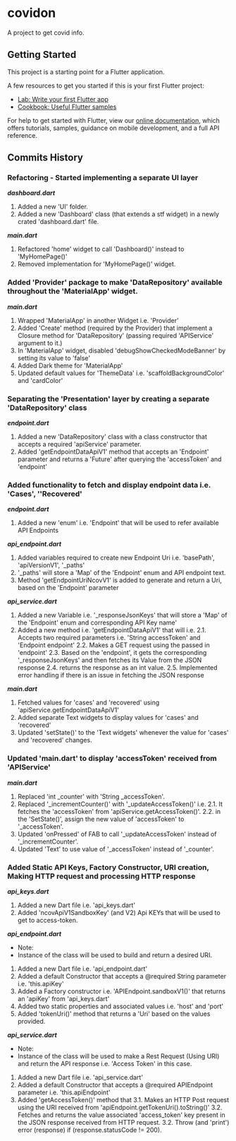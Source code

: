 # covidon

A project to get covid info.

## Getting Started

This project is a starting point for a Flutter application.

A few resources to get you started if this is your first Flutter project:

- [Lab: Write your first Flutter app](https://flutter.dev/docs/get-started/codelab)
- [Cookbook: Useful Flutter samples](https://flutter.dev/docs/cookbook)

For help to get started with Flutter, view our
[online documentation](https://flutter.dev/docs), which offers tutorials,
samples, guidance on mobile development, and a full API reference.


## Commits History

### Refactoring - Started implementing a separate UI layer
***dashboard.dart***
1. Added a new 'UI' folder.
2. Added a new 'Dashboard' class (that extends a stf widget) in a newly crated 'dashboard.dart' file.

***main.dart***
1. Refactored 'home' widget to call 'Dashboard()' instead to 'MyHomePage()'
2. Removed implementation for 'MyHomePage()' widget.


### Added 'Provider' package to make 'DataRepository' available throughout the 'MaterialApp' widget. 
***main.dart***
1. Wrapped 'MaterialApp' in another Widget i.e. 'Provider<DataRepository>'
2. Added 'Create' method (required by the Provider) that implement a Closure method for 'DataRepository' (passing required 'APIService' argument to it.)
3. In 'MaterialApp' widget, disabled 'debugShowCheckedModeBanner' by setting its value to 'false'
4. Added Dark theme for 'MaterialApp'
5. Updated default values for 'ThemeData' i.e. 'scaffoldBackgroundColor' and 'cardColor'
 

### Separating the 'Presentation' layer by creating a separate 'DataRepository' class
***endpoint.dart***
1. Added a new 'DataRepository' class with a class constructor that accepts a required 'apiService' parameter.
2. Added 'getEndpointDataApiV1' method that accepts an 'Endpoint' parameter and returns a 'Future<int>' after querying the 'accessToken' and 'endpoint'


### Added functionality to fetch and display endpoint data i.e. 'Cases', ''Recovered'
***endpoint.dart***
1. Added a new 'enum' i.e. 'Endpoint' that will be used to refer available API Endpoints

***api_endpoint.dart***
1. Added variables required to create new Endpoint Uri i.e.  'basePath', 'apiVersionV1', '_paths'
2. '_paths' will store a 'Map' of the 'Endpoint' enum and API endpoint text.
3. Method 'getEndpointUriNcovV1' is added to generate and return a Uri, based on the 'Endpoint' parameter
 
***api_service.dart***
1. Added a new Variable i.e. '_responseJsonKeys' that will store a 'Map' of the 'Endpoint' enum and corresponding API Key name'
2. Added a new method i.e. 'getEndpointDataApiV1' that will i.e.
2.1. Accepts two required parameters i.e. 'String accessToken' and 'Endpoint endpoint'
2.2. Makes a GET request using the passed in 'endpoint'
2.3. Based on the 'endpoint', it gets the corresponding '_responseJsonKeys' and then fetches its Value from the JSON response
2.4. returns the response as an int value.
2.5. Implemented error handling if there is an issue in fetching the JSON response 

***main.dart***
1. Fetched values for 'cases' and 'recovered' using 'apiService.getEndpointDataApiV1'
2. Added separate Text widgets to display values for 'cases' and 'recovered' 
3. Updated 'setState()' to the 'Text widgets' whenever the value for 'cases' and 'recovered' changes.

### Updated 'main.dart' to display 'accessToken' received from 'APIService'
***main.dart***
1. Replaced 'int _counter' with 'String _accessToken'.
2. Replaced '_incrementCounter()' with '_updateAccessToken()' i.e.
2.1. It fetches the 'accessToken' from 'apiService.getAccessToken()'.
2.2. in the 'SetState()', assign the new value of 'accessToken' to '_accessToken'.
3. Updated 'onPressed' of FAB to call '_updateAccessToken' instead of '_incrementCounter'.
4. Updated 'Text' to use value of '_accessToken' instead of '_counter'.
 

### Added Static API Keys, Factory Constructor, URI creation, Making HTTP request and processing HTTP response
***api_keys.dart***
1. Added a new Dart file i.e. 'api_keys.dart'
2. Added 'ncovApiV1SandboxKey' (and V2) Api KEYs that will be used to get to access-token.

***api_endpoint.dart***
- Note:   
- Instance of the class will be used to build and return a desired URI.
1. Added a new Dart file i.e. 'api_endpoint.dart'
2. Added a default Constructor that accepts a @required String parameter i.e. 'this.apiKey' 
3. Added a Factory constructor i.e. 'APIEndpoint.sandboxV1()' that returns an 'apiKey' from 'api_keys.dart'
4. Added two static properties and associated values i.e. 'host' and 'port'
5. Added 'tokenUri()' method that returns a 'Uri' based on the values provided. 

***api_service.dart***
- Note:   
- Instance of the class will be used to make a Rest Request (Using URI) and return the API response i.e. 'Access Token' in this case.
1. Added a new Dart file i.e. 'api_service.dart'
2. Added a default Constructor that accepts a @required APIEndpoint parameter i.e. 'this.apiEndpoint' 
3. Added 'getAccessToken()' method that 
3.1. Makes an HTTP Post request using the URI received from 'apiEndpoint.getTokenUri().toString()'
3.2. Fetches and returns the value associated  'access_token' key present in the JSON response received from HTTP request.
3.2. Throw (and 'print') error (response) if (response.statusCode != 200).


